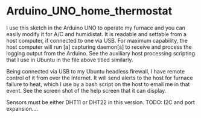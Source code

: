 # Arduino_UNO_home_thermostat
I use this sketch in the Arduino UNO to operate my furnace and you can easily modify it for A/C and humidistat.  It is readable and settable from a host computer, if connected to one via USB.  For maximum capability, the host computer will run [a] capturing daemon[s] to receive and process the logging output from the Arduino.  See the auxiliary host processing scripting that I use in Ubuntu in the file above titled similarly.

Being connected via USB to my Ubuntu headless firewall, I have remote control of it from over the Internet. It will send alerts to the host for furnace failure to heat, which I use by a bash script on the host to email me in that event.  See the screen shot of the help screen that it can display.

Sensors must be either DHT11 or DHT22 in this version.  TODO: I2C and port expansion....
